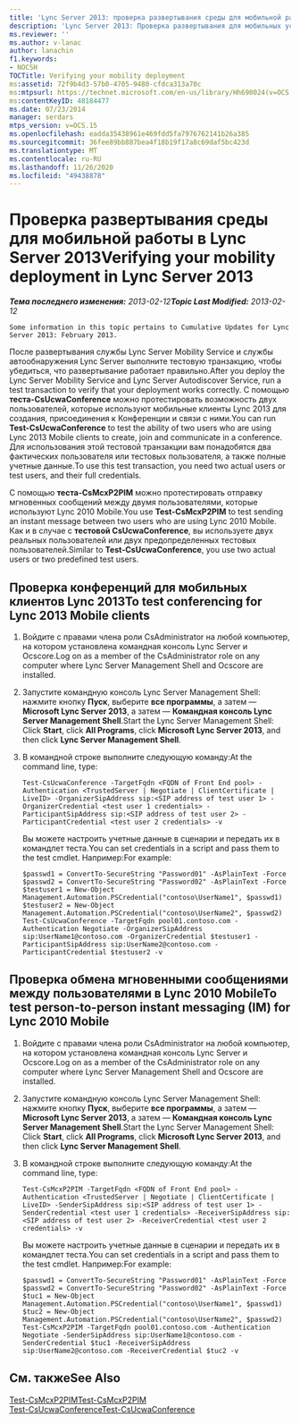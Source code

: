 ```yaml
---
title: 'Lync Server 2013: проверка развертывания среды для мобильной работы'
description: 'Lync Server 2013: Проверка развертывания для мобильных устройств.'
ms.reviewer: ''
ms.author: v-lanac
author: lanachin
f1.keywords:
- NOCSH
TOCTitle: Verifying your mobility deployment
ms:assetid: 72f9b4d3-57b0-4705-9480-cfdca313a70c
ms:mtpsurl: https://technet.microsoft.com/en-us/library/Hh690024(v=OCS.15)
ms:contentKeyID: 48184477
ms.date: 07/23/2014
manager: serdars
mtps_version: v=OCS.15
ms.openlocfilehash: eadda35438961e469fdd5fa7976762141b26a385
ms.sourcegitcommit: 36fee89bb887bea4f18b19f17a8c69daf5bc423d
ms.translationtype: MT
ms.contentlocale: ru-RU
ms.lasthandoff: 11/26/2020
ms.locfileid: "49438878"
---
```

# <a name="verifying-your-mobility-deployment-in-lync-server-2013"></a><span data-ttu-id="db753-103">Проверка развертывания среды для мобильной работы в Lync Server 2013</span><span class="sxs-lookup"><span data-stu-id="db753-103">Verifying your mobility deployment in Lync Server 2013</span></span>

<div data-xmlns="http://www.w3.org/1999/xhtml">

<div class="topic" data-xmlns="http://www.w3.org/1999/xhtml" data-msxsl="urn:schemas-microsoft-com:xslt" data-cs="https://msdn.microsoft.com/">

<div data-asp="https://msdn2.microsoft.com/asp">



</div>

<div id="mainSection">

<div id="mainBody"><span data-ttu-id="db753-104">

<span> </span></span><span class="sxs-lookup"><span data-stu-id="db753-104">

<span> </span></span></span>

<span data-ttu-id="db753-105">_**Тема последнего изменения:** 2013-02-12_</span><span class="sxs-lookup"><span data-stu-id="db753-105">_**Topic Last Modified:** 2013-02-12_</span></span>

    Some information in this topic pertains to Cumulative Updates for Lync Server 2013: February 2013.

<span data-ttu-id="db753-106">После развертывания службы Lync Server Mobility Service и службы автообнаружения Lync Server выполните тестовую транзакцию, чтобы убедиться, что развертывание работает правильно.</span><span class="sxs-lookup"><span data-stu-id="db753-106">After you deploy the Lync Server Mobility Service and Lync Server Autodiscover Service, run a test transaction to verify that your deployment works correctly.</span></span> <span data-ttu-id="db753-107">С помощью **теста-CsUcwaConference** можно протестировать возможность двух пользователей, которые используют мобильные клиенты Lync 2013 для создания, присоединения к Конференции и связи с ними.</span><span class="sxs-lookup"><span data-stu-id="db753-107">You can run **Test-CsUcwaConference** to test the ability of two users who are using Lync 2013 Mobile clients to create, join and communicate in a conference.</span></span> <span data-ttu-id="db753-108">Для использования этой тестовой транзакции вам понадобятся два фактических пользователя или тестовых пользователя, а также полные учетные данные.</span><span class="sxs-lookup"><span data-stu-id="db753-108">To use this test transaction, you need two actual users or test users, and their full credentials.</span></span>

<span data-ttu-id="db753-109">С помощью **теста-CsMcxP2PIM** можно протестировать отправку мгновенных сообщений между двумя пользователями, которые используют Lync 2010 Mobile.</span><span class="sxs-lookup"><span data-stu-id="db753-109">You use **Test-CsMcxP2PIM** to test sending an instant message between two users who are using Lync 2010 Mobile.</span></span> <span data-ttu-id="db753-110">Как и в случае с **тестовой CsUcwaConference**, вы используете двух реальных пользователей или двух предопределенных тестовых пользователей.</span><span class="sxs-lookup"><span data-stu-id="db753-110">Similar to **Test-CsUcwaConference**, you use two actual users or two predefined test users.</span></span>

<div>

## <a name="to-test-conferencing-for-lync-2013-mobile-clients"></a><span data-ttu-id="db753-111">Проверка конференций для мобильных клиентов Lync 2013</span><span class="sxs-lookup"><span data-stu-id="db753-111">To test conferencing for Lync 2013 Mobile clients</span></span>

1.  <span data-ttu-id="db753-112">Войдите с правами члена роли CsAdministrator на любой компьютер, на котором установлена командная консоль Lync Server и Ocscore.</span><span class="sxs-lookup"><span data-stu-id="db753-112">Log on as a member of the CsAdministrator role on any computer where Lync Server Management Shell and Ocscore are installed.</span></span>

2.  <span data-ttu-id="db753-113">Запустите командную консоль Lync Server Management Shell: нажмите кнопку **Пуск**, выберите **все программы**, а затем — **Microsoft Lync Server 2013**, а затем — **Командная консоль Lync Server Management Shell**.</span><span class="sxs-lookup"><span data-stu-id="db753-113">Start the Lync Server Management Shell: Click **Start**, click **All Programs**, click **Microsoft Lync Server 2013**, and then click **Lync Server Management Shell**.</span></span>

3.  <span data-ttu-id="db753-114">В командной строке выполните следующую команду:</span><span class="sxs-lookup"><span data-stu-id="db753-114">At the command line, type:</span></span>
    
        Test-CsUcwaConference -TargetFqdn <FQDN of Front End pool> -Authentication <TrustedServer | Negotiate | ClientCertificate | LiveID> -OrganizerSipAddress sip:<SIP address of test user 1> -OrganizerCredential <test user 1 credentials> -ParticipantSipAddress sip:<SIP address of test user 2> -ParticipantCredential <test user 2 credentials> -v
    
    <span data-ttu-id="db753-115">Вы можете настроить учетные данные в сценарии и передать их в командлет теста.</span><span class="sxs-lookup"><span data-stu-id="db753-115">You can set credentials in a script and pass them to the test cmdlet.</span></span> <span data-ttu-id="db753-116">Например:</span><span class="sxs-lookup"><span data-stu-id="db753-116">For example:</span></span>
    
        $passwd1 = ConvertTo-SecureString "Password01" -AsPlainText -Force
        $passwd2 = ConvertTo-SecureString "Password02" -AsPlainText -Force
        $testuser1 = New-Object Management.Automation.PSCredential("contoso\UserName1", $passwd1)
        $testuser2 = New-Object Management.Automation.PSCredential("contoso\UserName2", $passwd2)
        Test-CsUcwaConference -TargetFqdn pool01.contoso.com -Authentication Negotiate -OrganizerSipAddress sip:UserName1@contoso.com -OrganizerCredential $testuser1 -ParticipantSipAddress sip:UserName2@contoso.com -ParticipantCredential $testuser2 -v

</div>

<div>

## <a name="to-test-person-to-person-instant-messaging-im-for-lync-2010-mobile"></a><span data-ttu-id="db753-117">Проверка обмена мгновенными сообщениями между пользователями в Lync 2010 Mobile</span><span class="sxs-lookup"><span data-stu-id="db753-117">To test person-to-person instant messaging (IM) for Lync 2010 Mobile</span></span>

1.  <span data-ttu-id="db753-118">Войдите с правами члена роли CsAdministrator на любой компьютер, на котором установлена командная консоль Lync Server и Ocscore.</span><span class="sxs-lookup"><span data-stu-id="db753-118">Log on as a member of the CsAdministrator role on any computer where Lync Server Management Shell and Ocscore are installed.</span></span>

2.  <span data-ttu-id="db753-119">Запустите командную консоль Lync Server Management Shell: нажмите кнопку **Пуск**, выберите **все программы**, а затем — **Microsoft Lync Server 2013**, а затем — **Командная консоль Lync Server Management Shell**.</span><span class="sxs-lookup"><span data-stu-id="db753-119">Start the Lync Server Management Shell: Click **Start**, click **All Programs**, click **Microsoft Lync Server 2013**, and then click **Lync Server Management Shell**.</span></span>

3.  <span data-ttu-id="db753-120">В командной строке выполните следующую команду:</span><span class="sxs-lookup"><span data-stu-id="db753-120">At the command line, type:</span></span>
    
        Test-CsMcxP2PIM -TargetFqdn <FQDN of Front End pool> -Authentication <TrustedServer | Negotiate | ClientCertificate | LiveID> -SenderSipAddress sip:<SIP address of test user 1> -SenderCredential <test user 1 credentials> -ReceiverSipAddress sip:<SIP address of test user 2> -ReceiverCredential <test user 2 credentials> -v
    
    <span data-ttu-id="db753-121">Вы можете настроить учетные данные в сценарии и передать их в командлет теста.</span><span class="sxs-lookup"><span data-stu-id="db753-121">You can set credentials in a script and pass them to the test cmdlet.</span></span> <span data-ttu-id="db753-122">Например:</span><span class="sxs-lookup"><span data-stu-id="db753-122">For example:</span></span>
    
        $passwd1 = ConvertTo-SecureString "Password01" -AsPlainText -Force
        $passwd2 = ConvertTo-SecureString "Password02" -AsPlainText -Force
        $tuc1 = New-Object Management.Automation.PSCredential("contoso\UserName1", $passwd1)
        $tuc2 = New-Object Management.Automation.PSCredential("contoso\UserName2", $passwd2)
        Test-CsMcxP2PIM -TargetFqdn pool01.contoso.com -Authentication Negotiate -SenderSipAddress sip:UserName1@contoso.com -SenderCredential $tuc1 -ReceiverSipAddress sip:UserName2@contoso.com -ReceiverCredential $tuc2 -v

</div>

<div>

## <a name="see-also"></a><span data-ttu-id="db753-123">См. также</span><span class="sxs-lookup"><span data-stu-id="db753-123">See Also</span></span>


[<span data-ttu-id="db753-124">Test-CsMcxP2PIM</span><span class="sxs-lookup"><span data-stu-id="db753-124">Test-CsMcxP2PIM</span></span>](https://docs.microsoft.com/powershell/module/skype/Test-CsMcxP2PIM)  
[<span data-ttu-id="db753-125">Test-CsUcwaConference</span><span class="sxs-lookup"><span data-stu-id="db753-125">Test-CsUcwaConference</span></span>](https://docs.microsoft.com/powershell/module/skype/Test-CsUcwaConference)  
  

<span data-ttu-id="db753-126"></div>

</div>

<span> </span>

</div>

</div>

</span><span class="sxs-lookup"><span data-stu-id="db753-126"></div>

</div>

<span> </span>

</div>

</div>

</span></span></div>

